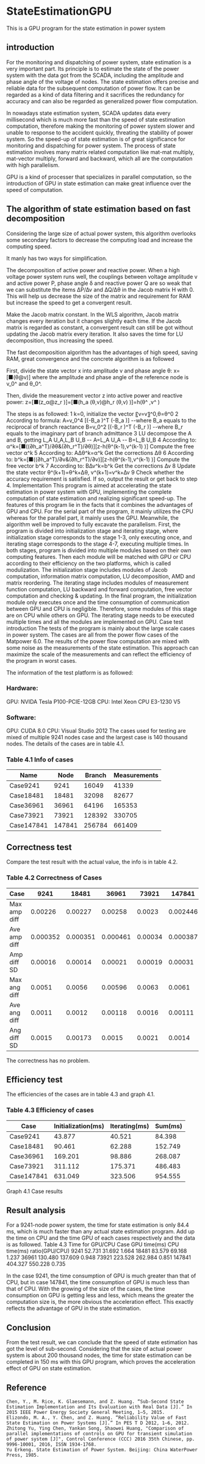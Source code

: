 # StateEstimationGPU
This is a GPU program for the state estimation in power system

## introduction

For the monitoring and dispatching of power system, state estimation is a very important part. Its principle is to estimate the state of the power system with the data got from the SCADA, including the amplitude and phase angle of the voltage of nodes. The state estimation offers precise and reliable data for the subsequent computation of power flow. It can be regarded as a kind of data filtering and it sacrifices the redundancy for accuracy and can also be regarded as generalized power flow computation.

In nowadays state estimation system, SCADA updates data every millisecond which is much more fast than the speed of state estimation computation, therefore making the monitoring of power system slower and unable to response to the accident quickly, threating the stability of power system. So the speed-up of state estimation is of great significance for monitoring and dispatching for power system.
The process of state estimation involves many matrix related computation like mat-mat multiply, mat-vector multiply, forward and backward, which all are the computation with high parallelism. 

GPU is a kind of processer that specializes in parallel computation, so the introduction of GPU in state estimation can make great influence over the speed of computation.

##  The algorithm of state estimation based on fast decomposition

Considering the large size of actual power system, this algorithm overlooks some secondary factors to decrease the computing load and increase the computing speed.

It manly has two ways for simplification.

The decomposition of active power and reactive power. When a high voltage power system runs well, the couplings between voltage amplitude v and active power P, phase angle δ and reactive power Q are so weak that we can substitute the items ∆P/∆v and ∆Q/∆θ in the Jacob matrix H with 0. This will help us decrease the size of the matrix and requirement for RAM but increase the speed to get a convergent result.
  
Make the Jacob matrix constant. In the WLS algorithm, Jacob matrix changes every iteration but it changes slightly each time. If the Jacob matrix is regarded as constant, a convergent result can still be got without updating the Jacob matrix every iteration. It also saves the time for LU decomposition, thus increasing the speed.
  
The fast decomposition algorithm has the advantages of high speed, saving RAM, great convergence and the concrete algorithm is as followed

First, divide the state vector x into amplitude v and phase angle θ:
x=[■(θ@v)]
where the amplitude and phase angle of the reference node is v_0^ and θ_0^.

Then, divide the measurement vector z into active power and reactive power:
z=[■(z_α@z_r )]=[■(h_a (θ,v)@h_r (θ,v) )]=h(θ^ ,v^  )

The steps is as followed:
1 k=0, initialize the vector 〖v=v〗^0,θ=θ^0
2 According to formula:
A=v_0^4 [(-B_a )^T (-B_a )]
--where B_a equals to the reciprocal of branch reactance
B=v_0^2 [(-B_r )^T (-B_r )]
		--where B_r equals to the imaginary part of branch admittance
3 LU decompose the A and B, getting L_A U_A,L_B U_B
		-- A=L_A U_A
		-- B=L_B U_B
4 According to:
α^k=[■((∂h_a^T)/∂θ&(∂h_r^T)/∂θ)][z-h(θ^(k-1),v^(k-1) )]
Compute the free vector α^k
5 According to:
A∆θ^k=α^k
Get the corrections ∆θ
6 According to:
b^k=[■((∂h_a^T)/∂v&(∂h_r^T)/∂v)][z-h(θ^(k-1),v^(k-1) )]
Compute the free vector b^k
7 According to:
B∆v^k=b^k
Get the corrections ∆v
8 Update the state vector θ^(k+1)=θ^k+∆θ, v^(k+1)=v^k+∆v
9 Check whether the accuracy requirement is satisfied. If so, output the result or get back to step 4.
	Implementation
This program is aimed at accelerating the state estimation in power system with GPU, implementing the complete computation of state estimation and realizing significant speed-up.
The features of this program lie in the facts that it combines the advantages of GPU and CPU. For the serial part of the program, it mainly utilizes the CPU whereas for the parallel part, it mainly uses the GPU. Meanwhile, the algorithm well be improved to fully excavate the parallelism.
First, the program is divided into initialization stage and iterating stage, where initialization stage corresponds to the stage 1-3, only executing once, and iterating stage corresponds to the stage 4-7, executing multiple times.
In both stages, program is divided into multiple modules based on their own computing features. Then each module will be matched with GPU or CPU according to their efficiency on the two platforms, which is called modulization.
The initialization stage includes modules of Jacob computation, information matrix computation, LU decomposition, AMD and matrix reordering.
The iterating stage includes modules of measurement function computation, LU backward and forward computation, free vector computation and checking & updating.
In the final program, the initialization module only executes once and the time consumption of communication between GPU and CPU is negligible. Therefore, some modules of this stage are on CPU while others on GPU. The iterating stage needs to be executed multiple times and all the modules are implemented on GPU.
	Case test
	introduction
The tests of the program is mainly about the large scale cases in power system. The cases are all from the power flow cases of the Matpower 6.0. The results of the power flow computation are mixed with some noise as the measurements of the state estimation. This approach can maximize the scale of the measurements and can reflect the efficiency of the program in worst cases.

The information of the test platform is as followed:
### Hardware:
GPU: NVIDA Tesla P100-PCIE-12GB
CPU: Intel Xeon CPU E3-1230 V5
### Software:
GPU: CUDA 8.0
CPU: Visual Studio 2012
The cases used for testing are mixed of multiple 9241 nodes case and the largest case is 140 thousand nodes. The details of the cases are in table 4.1.
### Table 4.1 Info of cases

|   Name   | Node | Branch | Measurements |
| -------- | ---- | ------ | ------------- |
| Case9241 | 9241  | 16049  | 41339       |
| Case18481 | 18481 | 32098  | 82677       |
| Case36961 | 36961 | 64196  | 165353      |
| Case73921 | 73921 | 128392 | 330705      |
| Case147841 | 147841| 256784 | 661409      |

## Correctness test
Compare the test result with the actual value, the info is in table 4.2.
 
### Table 4.2 Correctness of Cases
| Case | 9241 | 18481 | 36961 | 73921 | 147841 |
| -- | -- | -- | -- | -- | -- |
| Max amp diff | 0.00226 | 0.00227 | 0.00258 | 0.0023 | 0.002446 |
| Ave amp diff | 0.000352 | 0.000351 | 0.000461 | 0.00034 | 0.000387 |
| Amp diff SD | 0.00016 | 0.00014 | 0.00021 | 0.00019 | 0.00031 |
| Max ang diff | 0.0051 | 0.0056 | 0.00596 | 0.0063 | 0.0061 |
| Ave ang diff | 0.0011 | 0.0012 | 0.00118 | 0.0016 | 0.00111 |
| Ang diff SD | 0.0015 | 0.00173 | 0.0015 | 0.0021 | 0.0014 |
 
The correctness has no problem.

## Efficiency test

The efficiencies of the cases are in table 4.3 and graph 4.1.
### Table 4.3 Efficiency of cases
| Case|Initialization(ms)|Iterating(ms)|Sum(ms)|
|--|--|--|--|
| Case9241|43.877|40.521|84.398|
| Case18481|90.461|62.288|152.749|
| Case36961|169.201|98.886|268.087|
| Case73921|311.112|175.371|486.483|
| Case147841|631.049|323.506|954.555|
 
Graph 4.1 Case results

## Result analysis

For a 9241-node power system, the time for state estimation is only 84.4 ms, which is much faster than any actual state estimation program.
Add up the time on CPU and the time GPU of each cases respectively and the data is as followed.
Table 4.3 Time for GPU/CPU
Case	GPU time(ms)	CPU time(ms)	ratio(GPU/CPU)
9241	52.731	31.692	1.664
18481	83.579	69.168	1.237
36961	130.480	137.609	0.948
73921	223.528	262.984	0.851
147841	404.327	550.228	0.735
 
In the case 9241, the time consumption of GPU is much greater than that of CPU, but in case 147841, the time consumption of GPU is much less than that of CPU. With the growing of the size of the cases, the time consumption on GPU is getting less and less, which means the greater the computation size is, the more obvious the acceleration effect. This exactly reflects the advantage of GPU in the state estimation.

## Conclusion

From the test result, we can conclude that the speed of state estimation has got the level of sub-second. Considering that the size of actual power system is about 200 thousand nodes, the time for state estimation can be completed in 150 ms with this GPU program, which proves the acceleration effect of GPU on state estimation. 

## Reference

	Chen, Y., M. Rice, K. Glaesemann, and Z. Huang. “Sub-Second State Estimation Implementation and Its Evaluation with Real Data [J].” In 2015 IEEE Power Energy Society General Meeting, 1–5, 2015.
	Elizondo, M. A., Y. Chen, and Z. Huang. “Reliability Value of Fast State Estimation on Power Systems [J].” In PES T D 2012, 1–6, 2012.
	Zhitong Yu, Ying Chen, Yankan Song, Shaowei Huang, "Comparison of parallel implementations of controls on GPU for transient simulation of power system [J]", Control Conference (CCC) 2016 35th Chinese, pp. 9996-10001, 2016, ISSN 1934-1768.
	Yu Erkeng. State Estimation of Power System. Beijing: China WaterPower Press, 1985.
  
